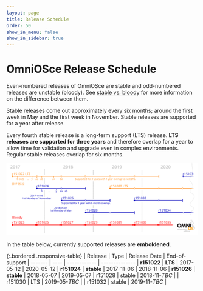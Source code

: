 ```yaml
---
layout: page
title: Release Schedule
order: 50
show_in_menu: false
show_in_sidebar: true
---
```


# OmniOSce Release Schedule

Even-numbered releases of OmniOSce are stable and odd-numbered releases are
unstable (bloody). See [stable vs. bloody](/about/stablevsbloody.html) for
more information on the difference between them.

Stable releases come out approximately every six months; around the first week
in May and the first week in November. Stable releases are supported
for a year after release.

Every fourth stable release is a long-term support (LTS) release. **LTS
releases are supported for three years** and therefore overlap for a year to
allow time for validation and upgrade even in complex environments. Regular
stable releases overlap for six months.

<img class="responsive-img" src="/release-plan.png" alt="OmniOSce Release Plan" />

In the table below, currently supported releases are **emboldened**.

{:.bordered .responsive-table}
| Release	| Type    	| Release Date  | End-of-support
| -------	| ----    	| ------------  | --------------
| **r151022**	| **LTS** 	| 2017-05-12    | 2020-05-12
| **r151024**	| **stable**  	| 2017-11-06    | 2018-11-06
| **r151026**	| **stable**  	| 2018-05-07	| 2019-05-07
| r151028	| stable  	| 2018-11-*TBC* |
| r151030	| LTS     	| 2019-05-*TBC* |
| r151032	| stable     	| 2019-11-*TBC* |
